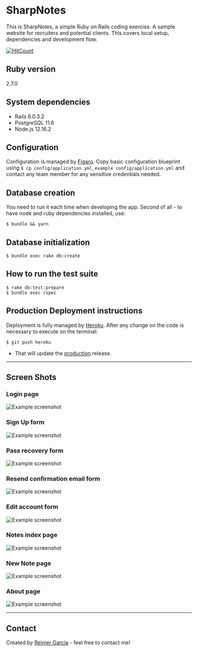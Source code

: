 # SharpNotes 

This is SharpNotes, a simple Ruby on Rails coding exercise. A sample website for recruiters and potential clients. This covers local setup, dependencies and development flow.

[![HitCount](http://hits.dwyl.com/{username}/https://githubcom/reymillenium/sharpspring_coding_challenge.svg)](http://hits.dwyl.com/{username}/https://githubcom/reymillenium/sharpspring_coding_challenge)

## Ruby version
2.7.0

## System dependencies
- Rails 6.0.3.2
- PostgreSQL 11.6
- Node.js 12.16.2

## Configuration

Configuration is managed by [Figaro](https://github.com/laserlemon/figaro). Copy basic configuration blueprint using `$ cp config/application.yml_example config/application.yml` and contact any team member for any sensitive credentials needed.

## Database creation


You need to run it each time when developing the app. Second of all - to have node and ruby dependencies installed, use:

```
$ bundle && yarn
```

## Database initialization

```
$ bundle exec rake db:create
```

## How to run the test suite

```
$ rake db:test:prepare
$ bundle exec rspec
```

## Production Deployment instructions

Deployment is fully managed by [Heroku](https://www.heroku.com/).
After any change on the code is necessary to execute on the terminal:
```
$ git push heroku
```
- That will update the [production](https://sharp-notes.herokuapp.com/) release.

***

## Screen Shots

### Login page
![Example screenshot](./app/assets/images/screenshots/devise/login.png)

### Sign Up form
![Example screenshot](./app/assets/images/screenshots/devise/create_account_form.png)

### Pass recovery form
![Example screenshot](./app/assets/images/screenshots/devise/password_recovery_form.png)

### Resend confirmation email form
![Example screenshot](app/assets/images/screenshots/devise/resend_confirmation_email_form.png)

### Edit account form
![Example screenshot](app/assets/images/screenshots/devise/edit_account_form.png)

### Notes index page
![Example screenshot](app/assets/images/screenshots/notes/notes_index_page.png)

### New Note page
![Example screenshot](app/assets/images/screenshots/notes/new_note_page.png)

### About page
![Example screenshot](app/assets/images/screenshots/about_page.png)

***
## Contact
Created by [Reinier Garcia](https://www.reiniergarcia.com/) - feel free to contact me!



